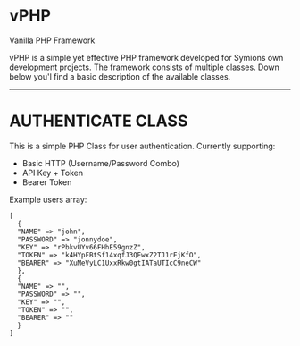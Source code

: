 # vPHP
Vanilla PHP Framework

vPHP is a simple yet effective PHP framework developed for Symions own development projects.
The framework consists of multiple classes. Down below you'l find a basic description of the available classes.

******************
AUTHENTICATE CLASS
==================

This is a simple PHP Class for user authentication. 
Currently supporting: 
- Basic HTTP (Username/Password Combo)
- API Key + Token
- Bearer Token

Example users array:

```
[
  {
  "NAME" => "john",
  "PASSWORD" => "jonnydoe",
  "KEY" => "rPbkvUYv66FHhE59gnzZ",
  "TOKEN" => "k4HYpFBtSf14xqfJ3QEwxZ2TJ1rFjKfO",
  "BEARER" => "XuMeVyLC1UxxRkw0gtIATaUTIcC9neCW"
  },
  {
  "NAME" => "",
  "PASSWORD" => "",
  "KEY" => "",
  "TOKEN" => "",
  "BEARER" => ""
  }
]
```
